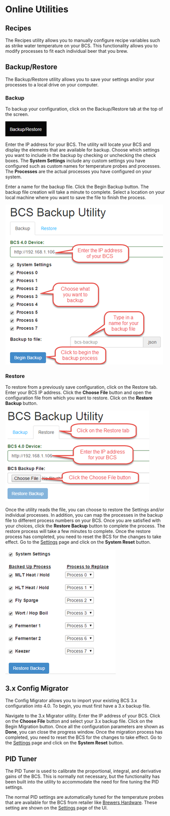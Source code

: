 # Online Utilities 

## Recipes
The Recipes utility allows you to manually configure recipe variables such as strike water temperature on your BCS. This functionality allows you to modify processes to fit each individual beer that you brew.

## Backup/Restore
The Backup/Restore utility allows you to save your settings and/or your processes to a local drive on your computer. 

### Backup
To backup your configuration, click on the Backup/Restore tab at the top of the screen.

![backup_restore](img/backup/backup_restore_tab.png)

Enter the IP address for your BCS. The utility will locate your BCS and display the elements that are available for backup. Choose which settings you want to include in the backup by checking or unchecking the check boxes. The **System Settings** include any custom settings you have configured such as custom names for temperature probes and processes. The **Processes** are the actual processes you have configured on your system.

Enter a name for the backup file. Click the Begin Backup button. The backup file creation will take a minute to complete. Select a location on your local machine where you want to save the file to finish the process.

![backup](img/backup/backup.png)

### Restore
To restore from a previously save configuration, click on the Restore tab. Enter your BCS IP address. Click the **Choose File** button and open the configuration file from which you want to restore. Click on the **Restore Backup** button.

![restore1](img/backup/restore1.png)

Once the utility reads the file, you can choose to restore the Settings and/or individual processes. In addition, you can map the processes in the backup file to different process numbers on your BCS. Once you are satisfied with your choices, click the **Restore Backup** button to complete the process. The restore process will take a few minutes to complete. Once the restore process has completed, you need to reset the BCS for the changes to take effect. Go to the [Settings](settings.md) page and click on the **System Reset** button.

![restore1](img/backup/restore2.png)


## 3.x Config Migrator
The Config Migrator allows you to import your existing BCS 3.x configuration into 4.0. To begin, you must first have a 3.x backup file. 

Navigate to the 3.x Migrator utility. Enter the IP address of your BCS. Click on the **Choose File** button and select your 3.x backup file. Click on the Begin Migration button. Once all the configuration parameters are shown as **Done**, you can close the progress window.  Once the migration process has completed, you need to reset the BCS for the changes to take effect. Go to the [Settings](settings.md) page and click on the **System Reset** button.

## PID Tuner

The PID Tuner is used to calibrate the proportional, integral, and derivative gains of the BCS. This is normally not necessary, but the functionality has been built into the utility to accommodate the need for fine tuning the PID settings.

The normal PID settings are automatically tuned for the temperature probes that are available for the BCS from retailer like [Brewers Hardware](http://www.brewershardware.com). These setting are shown on the [Settings](settings.md) page of the UI.
